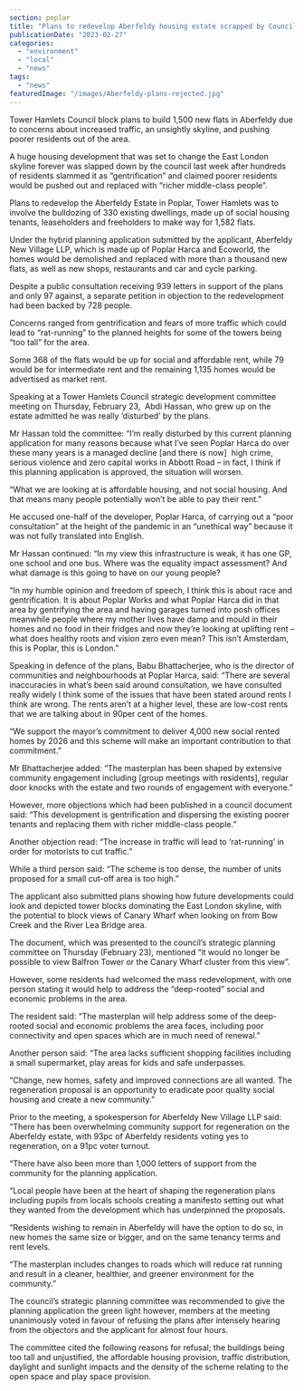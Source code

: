 ```yaml
---
section: poplar
title: "Plans to redevelop Aberfeldy housing estate scrapped by Council due to complaints of gentrification"
publicationDate: "2023-02-27"
categories: 
  - "environment"
  - "local"
  - "news"
tags: 
  - "news"
featuredImage: "/images/Aberfeldy-plans-rejected.jpg"
---
```


Tower Hamlets Council block plans to build 1,500 new flats in Aberfeldy due to concerns about increased traffic, an unsightly skyline, and pushing poorer residents out of the area. 

A huge housing development that was set to change the East London skyline forever was slapped down by the council last week after hundreds of residents slammed it as “gentrification” and claimed poorer residents would be pushed out and replaced with “richer middle-class people”.

Plans to redevelop the Aberfeldy Estate in Poplar, Tower Hamlets was to involve the bulldozing of 330 existing dwellings, made up of social housing tenants, leaseholders and freeholders to make way for 1,582 flats.

Under the hybrid planning application submitted by the applicant, Aberfeldy New Village LLP, which is made up of Poplar Harca and Ecoworld, the homes would be demolished and replaced with more than a thousand new flats, as well as new shops, restaurants and car and cycle parking.

Despite a public consultation receiving 939 letters in support of the plans and only 97 against, a separate petition in objection to the redevelopment had been backed by 728 people.

Concerns ranged from gentrification and fears of more traffic which could lead to “rat-running” to the planned heights for some of the towers being “too tall” for the area.

Some 368 of the flats would be up for social and affordable rent, while 79 would be for intermediate rent and the remaining 1,135 homes would be advertised as market rent.

Speaking at a Tower Hamlets Council strategic development committee meeting on Thursday, February 23,  Abdi Hassan, who grew up on the estate admitted he was really ‘disturbed’ by the plans.

Mr Hassan told the committee: “I’m really disturbed by this current planning application for many reasons because what I’ve seen Poplar Harca do over these many years is a managed decline \[and there is now\]  high crime, serious violence and zero capital works in Abbott Road – in fact, I think if this planning application is approved, the situation will worsen.

“What we are looking at is affordable housing, and not social housing. And that means many people potentially won’t be able to pay their rent.”

He accused one-half of the developer, Poplar Harca, of carrying out a “poor consultation” at the height of the pandemic in an “unethical way” because it was not fully translated into English.

Mr Hassan continued: “In my view this infrastructure is weak, it has one GP, one school and one bus. Where was the equality impact assessment? And what damage is this going to have on our young people?

“In my humble opinion and freedom of speech, I think this is about race and gentrification. It is about Poplar Works and what Poplar Harca did in that area by gentrifying the area and having garages turned into posh offices meanwhile people where my mother lives have damp and mould in their homes and no food in their fridges and now they’re looking at uplifting rent – what does healthy roots and vision zero even mean? This isn’t Amsterdam, this is Poplar, this is London.”

Speaking in defence of the plans, Babu Bhattacherjee, who is the director of communities and neighbourhoods at Poplar Harca, said: “There are several inaccuracies in what’s been said around consultation, we have consulted really widely I think some of the issues that have been stated around rents I think are wrong. The rents aren’t at a higher level, these are low-cost rents that we are talking about in 90per cent of the homes.

“We support the mayor’s commitment to deliver 4,000 new social rented homes by 2026 and this scheme will make an important contribution to that commitment.”

Mr Bhattacherjee added: “The masterplan has been shaped by extensive community engagement including \[group meetings with residents\], regular door knocks with the estate and two rounds of engagement with everyone.”

However, more objections which had been published in a council document said: “This development is gentrification and dispersing the existing poorer tenants and replacing them with richer middle-class people.”

Another objection read: “The increase in traffic will lead to ‘rat-running’ in order for motorists to cut traffic.”

While a third person said: “The scheme is too dense, the number of units proposed for a small cut-off area is too high.”

The applicant also submitted plans showing how future developments could look and depicted tower blocks dominating the East London skyline, with the potential to block views of Canary Wharf when looking on from Bow Creek and the River Lea Bridge area.

The document, which was presented to the council’s strategic planning committee on Thursday (February 23), mentioned “it would no longer be possible to view Balfron Tower or the Canary Wharf cluster from this view”.

However, some residents had welcomed the mass redevelopment, with one person stating it would help to address the “deep-rooted” social and economic problems in the area.

The resident said: “The masterplan will help address some of the deep-rooted social and economic problems the area faces, including poor connectivity and open spaces which are in much need of renewal.”

Another person said: “The area lacks sufficient shopping facilities including a small supermarket, play areas for kids and safe underpasses.

“Change, new homes, safety and improved connections are all wanted. The regeneration proposal is an opportunity to eradicate poor quality social housing and create a new community.”

Prior to the meeting, a spokesperson for Aberfeldy New Village LLP said: “There has been overwhelming community support for regeneration on the Aberfeldy estate, with 93pc of Aberfeldy residents voting yes to regeneration, on a 91pc voter turnout.

“There have also been more than 1,000 letters of support from the community for the planning application.

“Local people have been at the heart of shaping the regeneration plans including pupils from locals schools creating a manifesto setting out what they wanted from the development which has underpinned the proposals.

“Residents wishing to remain in Aberfeldy will have the option to do so, in new homes the same size or bigger, and on the same tenancy terms and rent levels.

“The masterplan includes changes to roads which will reduce rat running and result in a cleaner, healthier, and greener environment for the community.”

The council’s strategic planning committee was recommended to give the planning application the green light however, members at the meeting unanimously voted in favour of refusing the plans after intensely hearing from the objectors and the applicant for almost four hours.

The committee cited the following reasons for refusal; the buildings being too tall and unjustified, the affordable housing provision, traffic distribution, daylight and sunlight impacts and the density of the scheme relating to the open space and play space provision.
